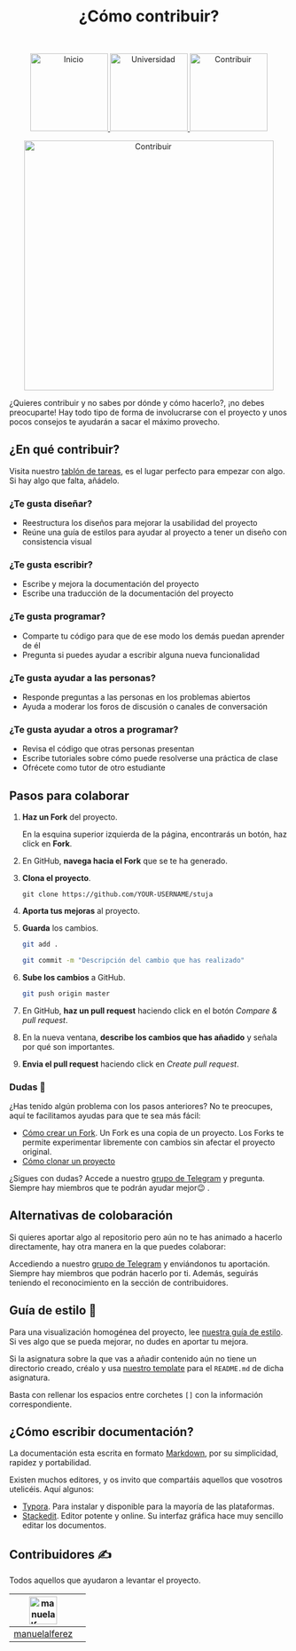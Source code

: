 <h1 align="center"> ¿Cómo contribuir? </h1> <br>
<p align="center">
          <a 		href="https://github.com/Stuja/stuja/tree/master">
  <img alt="Inicio" title="Inicio" src="https://github.com/Stuja/stuja/blob/master/imagenes/boton-inicio.png" width="140">
  </a>
      <a 		href="https://github.com/Stuja/stuja/tree/master/universidad">
  <img alt="Universidad" title="Universidad" src="https://github.com/Stuja/stuja/blob/master/imagenes/boton-universidad.png" width="140">
  </a>
        <a 		href="https://github.com/Stuja/stuja/tree/master/doc/CONTRIBUIR.md">
  <img alt="Contribuir" title="Contribuir" src="https://github.com/Stuja/stuja/blob/master/imagenes/boton-contribuir.png" width="140">
  </a>
</p>
<p align="center">
    <img alt="Contribuir" title="Contribuir" src="https://github.com/Stuja/stuja/blob/master/imagenes/contribuir.png" width="450">
</p>





¿Quieres contribuir y no sabes por dónde y cómo hacerlo?, ¡no debes preocuparte! Hay todo tipo de forma de involucrarse con el proyecto y unos pocos consejos te ayudarán a sacar el máximo provecho. 



## ¿En qué contribuir?

Visita nuestro [tablón de tareas](https://github.com/Stuja/stuja/projects), es el lugar perfecto para empezar con algo. Si hay algo que falta, añádelo.  

### ¿Te gusta diseñar?

- Reestructura los diseños para mejorar la usabilidad del proyecto
- Reúne una guía de estilos para ayudar al proyecto a tener un diseño con consistencia visual

### ¿Te gusta escribir?

- Escribe y mejora la documentación del proyecto
- Escribe una traducción de la documentación del proyecto

### ¿Te gusta programar?

- Comparte tu código para que de ese modo los demás puedan aprender de él
- Pregunta si puedes ayudar a escribir alguna nueva funcionalidad

### ¿Te gusta ayudar a las personas?

- Responde preguntas a las personas en los problemas abiertos
- Ayuda a moderar los foros de discusión o canales de conversación

### ¿Te gusta ayudar a otros a programar?

- Revisa el código que otras personas presentan
- Escribe tutoriales sobre cómo puede resolverse una práctica de clase
- Ofrécete como tutor de otro estudiante



## Pasos para colaborar

1. **Haz un Fork** del proyecto. 

   En la esquina superior izquierda de la página, encontrarás un botón, haz click en **Fork**.

2. En GitHub, **navega hacia el Fork** que se te ha generado. 

3. **Clona el proyecto**. 

   ```shell
   git clone https://github.com/YOUR-USERNAME/stuja
   ```

4. **Aporta tus mejoras** al proyecto. 

5. **Guarda** los cambios. 

   ```bash
   git add . 
   
   git commit -m "Descripción del cambio que has realizado"
   ```

6. **Sube los cambios** a GitHub.

   ```bash
   git push origin master
   ```

7. En GitHub, **haz un pull request** haciendo click en el botón *Compare & pull request*.
8. En la nueva ventana, **describe los cambios que has añadido** y señala por qué son importantes.  
9. **Envia el pull request** haciendo click en *Create pull request*.



### Dudas 🙋

¿Has tenido algún problema con los pasos anteriores? No te preocupes, aquí te facilitamos ayudas para que te sea más fácil: 

- [Cómo crear un Fork](https://help.github.com/en/github/getting-started-with-github/fork-a-repo). Un Fork es una copia de un proyecto. Los Forks te permite experimentar libremente con cambios sin afectar el proyecto original. 
- [Cómo clonar un proyecto](https://help.github.com/en/github/getting-started-with-github/fork-a-repo)

¿Sigues con dudas? Accede a nuestro [grupo de Telegram](https://t.me/stujaGitHub) y pregunta. Siempre hay miembros que te podrán ayudar mejor😉 . 



## Alternativas de colobaración

Si quieres aportar algo al repositorio pero aún no te has animado a hacerlo directamente, hay otra manera en la que puedes colaborar: 

Accediendo a nuestro [grupo de Telegram](https://t.me/stujaGitHub) y enviándonos tu aportación. Siempre hay miembros que podrán hacerlo por ti. Además, seguirás teniendo el reconocimiento en la sección de contribuidores. 



## Guía de estilo 🦋

Para una visualización homogénea del proyecto, lee [nuestra guía de estilo](https://github.com/Stuja/stuja/tree/master/doc/GUIA-DE-ESTILO.md). Si ves algo que se pueda mejorar, no dudes en aportar tu mejora. 

Si la asignatura sobre la que vas a añadir contenido aún no tiene un directorio creado, créalo y usa [nuestro template](https://github.com/Stuja/stuja/blob/master/plantillas/README-PARA-ASIGNATURA.md) para el `README.md` de dicha asignatura. 

Basta con rellenar los espacios entre corchetes `[]` con la información correspondiente. 



## ¿Cómo escribir documentación?

La documentación esta escrita en formato [Markdown](https://github.com/adam-p/markdown-here/wiki/Markdown-Cheatsheet), por su simplicidad, rapidez y portabilidad. 

Existen muchos editores, y os invito que compartáis aquellos que vosotros utelicéis. Aquí algunos: 

- [Typora](https://www.typora.io/). Para instalar y disponible para la mayoría de las plataformas. 
- [Stackedit](https://stackedit.io/). Editor potente y online. Su interfaz gráfica hace muy sencillo editar los documentos.



## Contribuidores ✍️

Todos aquellos que ayudaron a levantar el proyecto.

| <img alt="manuelalferez" src="https://avatars1.githubusercontent.com/u/38152841?s=400&amp" width="50"> |      |
| ------------------------------------------------------------ | ---- |
| [manuelalferez](https://github.com/manuelalferez)            |      |

